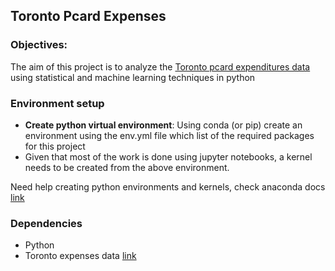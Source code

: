## Toronto Pcard Expenses

### Objectives:
The aim of this project is to analyze the [Toronto pcard expenditures data](https://open.toronto.ca/dataset/pcard-expenditures) using statistical and machine learning techniques in python

### Environment setup
- **Create python virtual environment**: Using conda (or pip) create an environment using the env.yml file which list of the required packages for this project
- Given that most of the work is done using jupyter notebooks, a kernel needs to be created from the above environment. 

Need help creating python environments and kernels, check anaconda docs [link](https://docs.conda.io/projects/conda/en/latest/user-guide/tasks/manage-environments.html)

### Dependencies
- Python 
- Toronto expenses data [link](https://open.toronto.ca/dataset/pcard-expenditures/)
